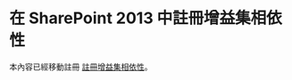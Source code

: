 
# 在 SharePoint 2013 中註冊增益集相依性

本內容已經移動註冊 [註冊增益集相依性](important-aspects-of-the-sharepoint-add-in-architecture-and-development-landscap.md#RegisterDependency)。
  
    
    

